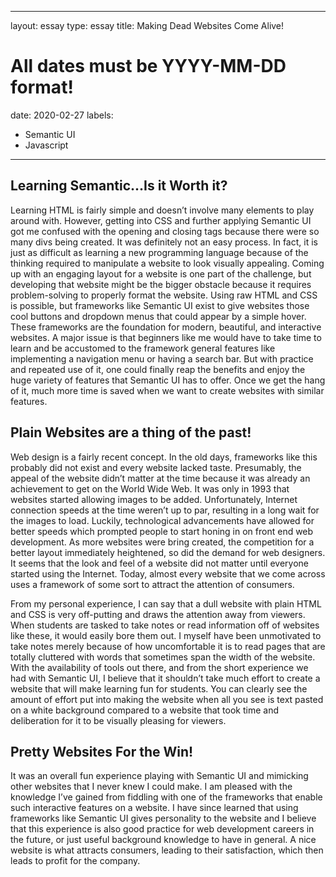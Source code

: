 ---
layout: essay
type: essay
title: Making Dead Websites Come Alive! 
# All dates must be YYYY-MM-DD format!
date: 2020-02-27
labels:
  - Semantic UI
  - Javascript
 ---

## Learning Semantic...Is it Worth it?

Learning HTML is fairly simple and doesn’t involve many elements to play around with. However, getting into CSS and further applying Semantic UI got me confused with the opening and closing tags because there were so many divs being created. It was definitely not an easy process. In fact, it is just as difficult as learning a new programming language because of the thinking required to manipulate a website to look visually appealing. Coming up with an engaging layout for a website is one part of the challenge, but developing that website might be the bigger obstacle because it requires problem-solving to properly format the website. Using raw HTML and CSS is possible, but frameworks like Semantic UI exist to give websites those cool buttons and dropdown menus that could appear by a simple hover.  These frameworks are the foundation for modern, beautiful, and interactive websites. A major issue is that beginners like me would have to take time to learn and be accustomed to the framework general features like implementing a navigation menu or having a search bar. But with practice and repeated use of it, one could finally reap the benefits and enjoy the huge variety of features that Semantic UI has to offer. Once we get the hang of it, much more time is saved when we want to create websites with similar features.  

## Plain Websites are a thing of the past!

Web design is a fairly recent concept. In the old days, frameworks like this probably did not exist and every website lacked taste. Presumably, the appeal of the website didn’t matter at the time because it was already an achievement to get on the World Wide Web. It was only in 1993 that websites started allowing images to be added. Unfortunately, Internet connection speeds at the time weren’t up to par, resulting in a long wait for the images to load. Luckily, technological advancements have allowed for better speeds which prompted people to start honing in on front end web development. As more websites were bring created, the competition for a better layout immediately heightened, so did the demand for web designers. It seems that the look and feel of a website did not matter until everyone started using the Internet. Today, almost every website that we come across uses a framework of some sort to attract the attention of consumers. 

From my personal experience, I can say that a dull website with plain HTML and CSS is very off-putting and draws the attention away from viewers. When students are tasked to take notes or read information off of websites like these, it would easily bore them out. I myself have been unmotivated to take notes merely because of how uncomfortable it is to read pages that are totally cluttered with words that sometimes span the width of the website. With the availability of tools out there, and from the short experience we had with Semantic UI, I believe that it shouldn’t take much effort to create a website that will make learning fun for students. You can clearly see the amount of effort put into making the website when all you see is text pasted on a white background compared to a website that took time and deliberation for it to be visually pleasing for viewers. 

## Pretty Websites For the Win!

It was an overall fun experience playing with Semantic UI and mimicking other websites that I never knew I could make. I am pleased with the knowledge I’ve gained from fiddling with one of the frameworks that enable such interactive features on a website. I have since learned that using frameworks like Semantic UI gives personality to the website and I believe that this experience is also good practice for web development careers in the future, or just useful background knowledge to have in general. A nice website is what attracts consumers, leading to their satisfaction, which then leads to profit for the company.

